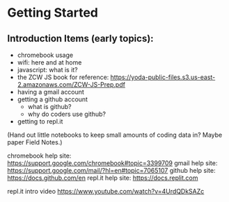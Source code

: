 # Getting Started

## Introduction Items (early topics):

- chromebook usage
- wifi: here and at home
- javascript: what is it?
- the ZCW JS book for reference: https://yoda-public-files.s3.us-east-2.amazonaws.com/ZCW-JS-Prep.pdf
- having a gmail account
- getting a github account
  - what is github?
  - why do coders use github?
- getting to repl.it

(Hand out little notebooks to keep small amounts of coding data in? Maybe paper Field Notes.)

chromebook help site: https://support.google.com/chromebook#topic=3399709
gmail help site: https://support.google.com/mail/?hl=en#topic=7065107
github help site: https://docs.github.com/en
repl.it help site: https://docs.replit.com

repl.it intro video https://www.youtube.com/watch?v=4UrdQDkSAZc
